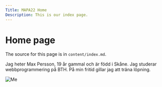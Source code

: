 ```yaml
---
Title: MAPA22 Home
Description: This is our index page.
---
```


Home page
==========================

The source for this page is in `content/index.md`.


Jag heter Max Persson, 19 år gammal och är född i Skåne. Jag studerar webbprogrammering på BTH.
På min fritid gillar jag att träna löpning.

![Me](assets/img/jag.png "Title")
